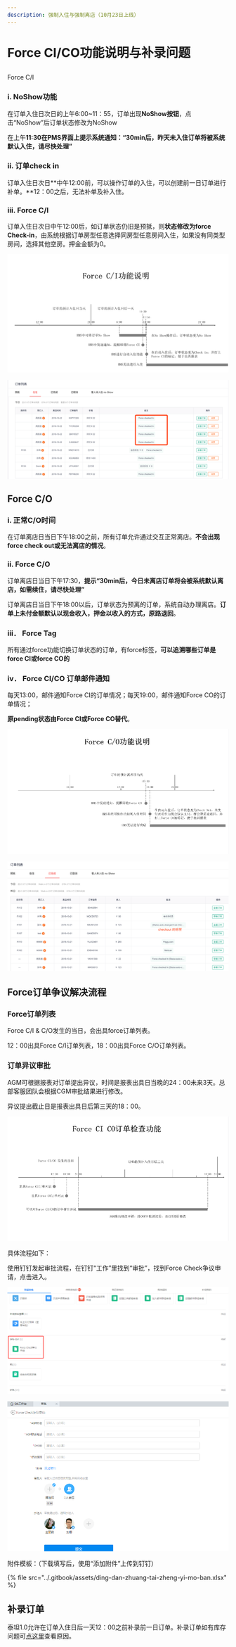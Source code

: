 ```yaml
---
description: 强制入住与强制离店（10月23日上线）
---
```


# Force CI/CO功能说明与补录问题

## 
  Force C/I

###         i.          NoShow功能

在订单入住日次日的上午6:00~11：55，订单出现**NoShow按钮**，点击“NoShow”后订单状态修改为NoShow

在上午**11:30在PMS界面上提示系统通知：“30min后，昨天未入住订单将被系统默认入住，请尽快处理”**

###        ii.          订单check in

订单入住日次日**中午12:00前，可以操作订单的入住，可以创建前一日订单进行补单。**12：00之后，无法补单及补入住。

###       iii.          Force C/I

订单入住日次日中午12:00后，如订单状态仍旧是预抵，则**状态修改为force Check-in**，由系统根据订单房型任意选择同房型任意房间入住，如果没有同类型房间，选择其他空房。押金金额为0。

![Force C/I&#x529F;&#x80FD;&#x8BF4;&#x660E;](../.gitbook/assets/image%20%2825%29.png)

![Force Checked In&#x6267;&#x884C;&#x540E;&#xFF0C;&#x5907;&#x6CE8;&#x680F;&#x51FA;&#x73B0;&#x5BF9;&#x5E94;&#x6807;&#x7B7E;](../.gitbook/assets/image%20%2810%29.png)

##  Force C/O

###   i.          正常C/O时间

在订单离店日当日下午18:00之前，所有订单允许通过交互正常离店。**不会出现force check out或无法离店的情况**。

###   ii.          Force C/O

订单离店日当日下午17:30，**提示“30min后，今日未离店订单将会被系统默认离店，如需续住，请尽快处理”**

订单离店日当日下午18:00以后，订单状态为预离的订单，系统自动办理离店。**订单上未付金额默认以现金收入，押金以收入的方式，原路退回**。

### iii． Force Tag

所有通过force功能切换订单状态的订单，有force标签，**可以追溯哪些订单是force CI或force CO的**

### iv． Force CI/CO 订单邮件通知

每天13:00，邮件通知Force CI的订单情况；每天19:00，邮件通知Force CO的订单情况；

**原pending状态由Force CI或Force CO替代**。

![Force C/O&#x529F;&#x80FD;&#x8BF4;&#x660E;](../.gitbook/assets/image%20%2817%29.png)

![Force Checked Out&#x6267;&#x884C;&#x540E;&#xFF0C;&#x5907;&#x6CE8;&#x680F;&#x51FA;&#x73B0;&#x76F8;&#x5E94;&#x6807;&#x7B7E;](../.gitbook/assets/image%20%2814%29.png)

## Force订单争议解决流程

### Force订单列表

Force C/I & C/O发生的当日，会出具force订单列表。

12：00出具Force C/I订单列表，18：00出具Force C/O订单列表。

### 订单异议审批

AGM可根据报表对订单提出异议，时间是报表出具日当晚的24：00未来3天。总部客服团队会根据CGM审批结果进行修改。

异议提出截止日是报表出具日后第三天的18：00。

![Force CI/CO&#x8BA2;&#x5355;&#x68C0;&#x67E5;&#x53CA;&#x4E89;&#x8BAE;&#x5BA1;&#x6279;](../.gitbook/assets/image%20%2811%29.png)

具体流程如下：

使用钉钉发起审批流程，在钉钉“工作”里找到“审批”，找到Force Check争议申请，点击进入。

![Force Check&#x4E89;&#x8BAE;&#x7533;&#x8BF7;](../.gitbook/assets/image%20%2830%29.png)

![&#x586B;&#x5199;&#x4E89;&#x8BAE;&#x7533;&#x8BF7;&#x4FE1;&#x606F;&#xFF0C;&#x9009;&#x62E9;&#x5BF9;&#x5E94;&#x57CE;&#x5E02;CGM&#x534F;&#x52A9;&#x7533;&#x8BF7;&#xFF0C;&#x70B9;&#x51FB;&#x201C;&#x63D0;&#x4EA4;&#x201D;&#x5373;&#x53EF;](../.gitbook/assets/image%20%287%29.png)

  
附件模板：（下载填写后，使用“添加附件”上传到钉钉）

{% file src="../.gitbook/assets/ding-dan-zhuang-tai-zheng-yi-mo-ban.xlsx" %}

## 补录订单

泰坦1.0允许在订单入住日后一天12：00之前补录前一日订单。补录订单如有库存问题可[点这里](https://oyo-china-pms-guideline.gitbook.io/taitan/ku-cun-xiang-guan-chang-jian-wen-ti#yi-shang-xian-jiu-dian-cun-zai-ku-cun-wen-ti-ru-he-jie-jue)查看原因。

